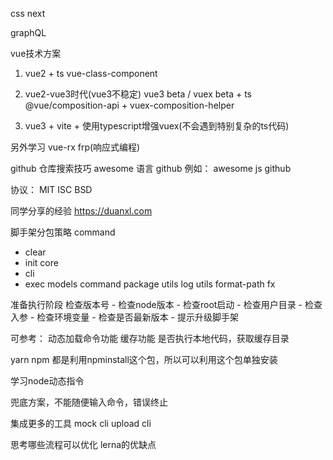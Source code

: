 css next

graphQL



vue技术方案
1. vue2 + ts
vue-class-component
2. vue2-vue3时代(vue3不稳定)
   vue3 beta / vuex beta + ts
   @vue/composition-api + vuex-composition-helper

3. vue3 + vite + 使用typescript增强vuex(不会遇到特别复杂的ts代码)

另外学习 vue-rx  frp(响应式编程)




github 仓库搜索技巧
awesome 语言 github
例如： awesome js github


协议：
MIT ISC BSD


同学分享的经验
https://duanxl.com


脚手架分包策略
command
   - clear
   - init
core
   - cli
   - exec
models
   command
   package
utils
   log
   utils
   format-path
   fx


准备执行阶段
   检查版本号 - 检查node版本 - 检查root启动 - 检查用户目录 - 检查入参 - 检查环境变量 - 检查是否最新版本 - 提示升级脚手架


可参考： 动态加载命令功能
缓存功能
是否执行本地代码，获取缓存目录

yarn npm 都是利用npminstall这个包，所以可以利用这个包单独安装

学习node动态指令

兜底方案，不能随便输入命令，错误终止


集成更多的工具
 mock cli
 upload cli

 思考哪些流程可以优化
 lerna的优缺点